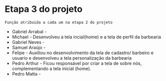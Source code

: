 # Etapa 3 do projeto
 `Função atribuida a cada um na etapa 2 do projeto`  <br>
* Gabriel Arrabal - 
* Michael - Desenvolveu a tela incial(home) e a tela de perfil da barbearia
* Gabriel Neves - 
* Samuel Araújo -
* Felipe - Auxiliou no desenvolvimento da tela de cadastro/ barbeiro e usuario e desenvolveu a tela personalização da barbearia
* Pedro Arthur - Ficou responsável por criar a tela de sobre nós, complementando a tela inicial (home). 
* Pedro Matta -
